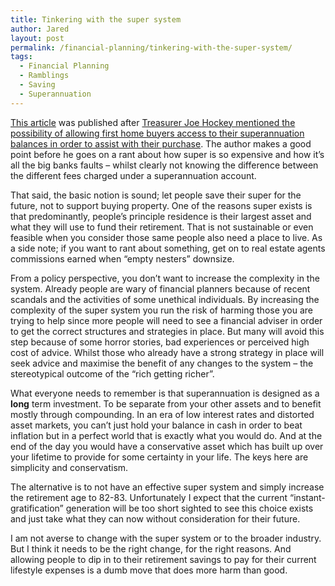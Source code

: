 ```yaml
---
title: Tinkering with the super system
author: Jared
layout: post
permalink: /financial-planning/tinkering-with-the-super-system/
tags:
  - Financial Planning
  - Ramblings
  - Saving
  - Superannuation
---
```

[This article][1] was published after [Treasurer Joe Hockey mentioned the possibility of allowing first home buyers access to their superannuation balances in order to assist with their purchase][2]. The author makes a good point before he goes on a rant about how super is so expensive and how it&#8217;s all the big banks faults &#8211; whilst clearly not knowing the difference between the different fees charged under a superannuation account.

That said, the basic notion is sound; let people save their super for the future, not to support buying property. One of the reasons super exists is that predominantly, people&#8217;s principle residence is their largest asset and what they will use to fund their retirement. That is not sustainable or even feasible when you consider those same people also need a place to live. As a side note; if you want to rant about something, get on to real estate agents commissions earned when &#8220;empty nesters&#8221; downsize.

From a policy perspective, you don&#8217;t want to increase the complexity in the system. Already people are wary of financial planners because of recent scandals and the activities of some unethical individuals. By increasing the complexity of the super system you run the risk of harming those you are trying to help since more people will need to see a financial adviser in order to get the correct structures and strategies in place. But many will avoid this step because of some horror stories, bad experiences or perceived high cost of advice. Whilst those who already have a strong strategy in place will seek advice and maximise the benefit of any changes to the system &#8211; the stereotypical outcome of the &#8220;rich getting richer&#8221;.

What everyone needs to remember is that superannuation is designed as a **long** term investment. To be separate from your other assets and to benefit mostly through compounding. In an era of low interest rates and distorted asset markets, you can&#8217;t just hold your balance in cash in order to beat inflation but in a perfect world that is exactly what you would do. And at the end of the day you would have a conservative asset which has built up over your lifetime to provide for some certainty in your life. The keys here are simplicity and conservatism.

The alternative is to not have an effective super system and simply increase the retirement age to 82-83. Unfortunately I expect that the current &#8220;instant-gratification&#8221; generation will be too short sighted to see this choice exists and just take what they can now without consideration for their future.

I am not averse to change with the super system or to the broader industry. But I think it needs to be the right change, for the right reasons. And allowing people to dip in to their retirement savings to pay for their current lifestyle expenses is a dumb move that does more harm than good.

 [1]: http://www.abc.net.au/news/2015-03-09/verrender-not-exactly-a-super-housing-plan-mr-treasurer/6289752
 [2]: http://www.smh.com.au/federal-politics/political-news/joe-hockey-raises-prospect-of-first-home-buyers-using-super-to-enter-property-market-20150306-13xe3l.html